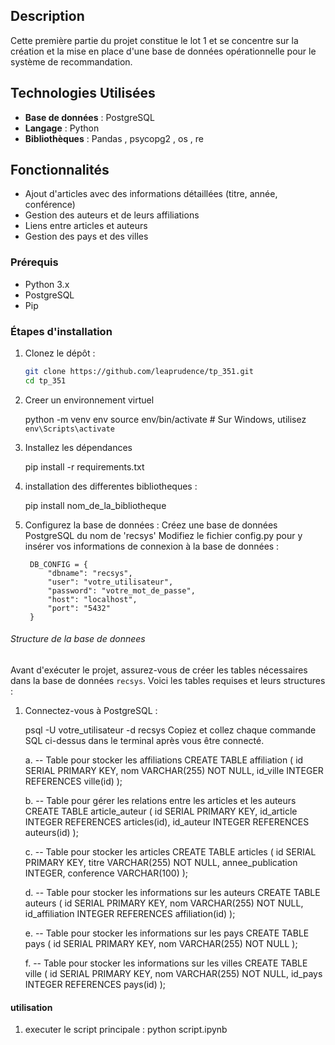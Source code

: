 
## Description

Cette première partie du projet constitue le lot 1 et se concentre sur la création et la mise en place d'une base de données opérationnelle pour le système de recommandation. 


## Technologies Utilisées

- **Base de données** : PostgreSQL
- **Langage** : Python 
- **Bibliothèques** : Pandas , psycopg2 , os , re

## Fonctionnalités

- Ajout d'articles avec des informations détaillées (titre, année, conférence)
- Gestion des auteurs et de leurs affiliations
- Liens entre articles et auteurs
- Gestion des pays et des villes


### Prérequis

- Python 3.x
- PostgreSQL
- Pip

### Étapes d'installation

1. Clonez le dépôt :

   ```bash
   git clone https://github.com/leaprudence/tp_351.git
   cd tp_351
   
2. Creer un environnement virtuel

   python -m venv env
   source env/bin/activate  # Sur Windows, utilisez `env\Scripts\activate`
   
3. Installez les dépendances 

    pip install -r requirements.txt
 
4. installation des differentes bibliotheques : 
     
     pip install nom_de_la_bibliotheque
     
4. Configurez la base de données :
    Créez une base de données PostgreSQL du nom de 'recsys'
   Modifiez le fichier config.py pour y insérer vos informations de connexion à la base de    données :

		DB_CONFIG = {
		    "dbname": "recsys",
		    "user": "votre_utilisateur",
		    "password": "votre_mot_de_passe",
		    "host": "localhost",
		    "port": "5432"
		}
		
		
		
###### Structure de la base de donnees


Avant d'exécuter le projet, assurez-vous de créer les tables nécessaires dans la base de données `recsys`. Voici les tables requises et leurs structures :

1. Connectez-vous à PostgreSQL :

     psql -U votre_utilisateur -d recsys
Copiez et collez chaque commande SQL ci-dessus dans le terminal après vous être connecté.

	 a.  -- Table pour stocker les affiliations
	CREATE TABLE affiliation (
	    id SERIAL PRIMARY KEY,
	    nom VARCHAR(255) NOT NULL,
	    id_ville INTEGER REFERENCES ville(id)
	);

	b. -- Table pour gérer les relations entre les articles et les auteurs
	CREATE TABLE article_auteur (
	    id SERIAL PRIMARY KEY,
	    id_article INTEGER REFERENCES articles(id),
	    id_auteur INTEGER REFERENCES auteurs(id)
	);

	c. -- Table pour stocker les articles
	CREATE TABLE articles (
	    id SERIAL PRIMARY KEY,
	    titre VARCHAR(255) NOT NULL,
	    annee_publication INTEGER,
	    conference VARCHAR(100)
	);

	d. -- Table pour stocker les informations sur les auteurs
	CREATE TABLE auteurs (
	    id SERIAL PRIMARY KEY,
	    nom VARCHAR(255) NOT NULL,
	    id_affiliation INTEGER REFERENCES affiliation(id)
	);

	e. -- Table pour stocker les informations sur les pays
	CREATE TABLE pays (
	    id SERIAL PRIMARY KEY,
	    nom VARCHAR(255) NOT NULL
	);

	f. -- Table pour stocker les informations sur les villes
	CREATE TABLE ville (
	    id SERIAL PRIMARY KEY,
	    nom VARCHAR(255) NOT NULL,
	    id_pays INTEGER REFERENCES pays(id)
	);
#### utilisation

1. executer le script principale :
          python script.ipynb
  
   
